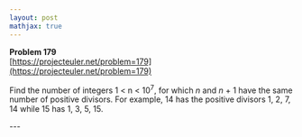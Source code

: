 ```yaml
---
layout: post
mathjax: true
---
```

**Problem 179**  
[https://projecteuler.net/problem=179](https://projecteuler.net/problem=179)

<p>Find the number of integers 1 &lt; n &lt; 10<sup>7</sup>, for which <var>n</var> and <var>n</var> + 1 have the same number of positive divisors. For example, 14 has the positive divisors 1, 2, 7, 14 while 15 has 1, 3, 5, 15.</p>
---
